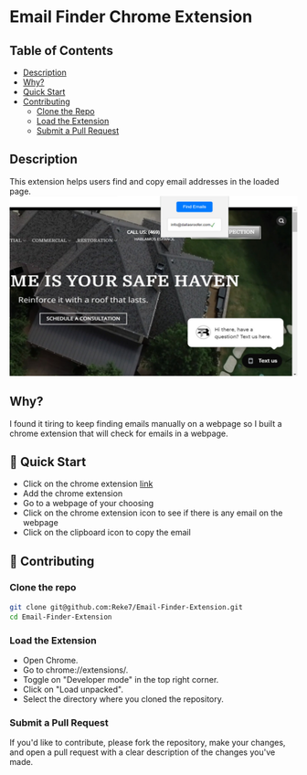 # Email Finder Chrome Extension

## Table of Contents

- [Description](#description)
- [Why?](#why)
- [Quick Start](#🚀-quick-start)
- [Contributing](#🤝-contributing)
    - [Clone the Repo](#clone-the-repo)
    - [Load the Extension](#load-the-extension)
    - [Submit a Pull Request](#submit-a-pull-request)

## Description

This extension helps users find and copy email addresses in the loaded page. 
![Image](./screenshot.jpg)

## Why?
I found it tiring to keep finding emails manually on a webpage so I built a chrome extension that will check for emails in a webpage.

## 🚀 Quick Start

* Click on the chrome extension [link](https://chromewebstore.google.com/detail/found-email/jndpjdoikpdclfhmhmakhcfbieonkfbd?hl=en&authuser=0)
* Add the chrome extension
* Go to a webpage of your choosing
* Click on the chrome extension icon to see if there is any email on the webpage
* Click on the clipboard icon to copy the email

## 🤝 Contributing

### Clone the repo

```bash
git clone git@github.com:Reke7/Email-Finder-Extension.git
cd Email-Finder-Extension
```

### Load the Extension

* Open Chrome.
* Go to chrome://extensions/.
* Toggle on "Developer mode" in the top right corner.
* Click on "Load unpacked".
* Select the directory where you cloned the repository.

### Submit a Pull Request

If you'd like to contribute, please fork the repository, make your changes, and open a pull request with a clear description of the changes you've made.